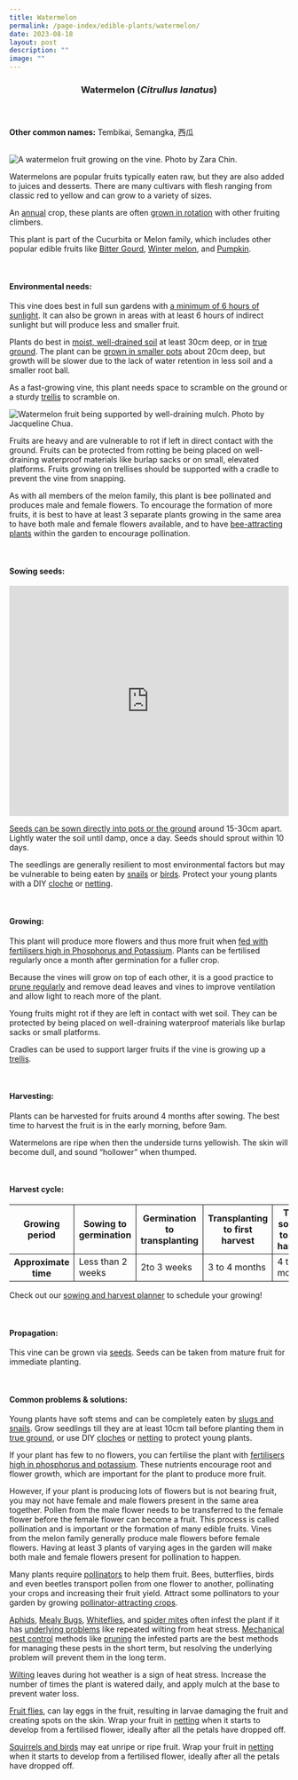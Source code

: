 ```yaml
---
title: Watermelon
permalink: /page-index/edible-plants/watermelon/
date: 2023-08-18
layout: post
description: ""
image: ""
---
```

<header>
	<h3>Watermelon (<em>Citrullus lanatus</em>)</h3>
</header>
	
<section>
	<p><strong>Other common names:</strong> Tembikai, Semangka, 西瓜</p>
	<br>
</section>

<section>
	<img title="A watermelon fruit growing on the vine. Photo by Zara Chin." src="/images/Plants/watermelon_zara_chin.jpg">
	<p>Watermelons are popular fruits typically eaten raw, but they are also added to juices and desserts. There are many cultivars with flesh ranging from classic red to yellow and can grow to a variety of sizes.</p>
	<p>An <a href="/learn-more-about-gardening/glossary/#a/">annual</a> crop, these plants are often <a href="/page-index/horticulture-techniques/crop-rotation/">grown in rotation</a> with other fruiting climbers.</p>
	<p>This plant is part of the Cucurbita or Melon family, which includes other popular edible fruits like <a href="/page-index/edible-plants/bitter-gourd/">Bitter Gourd</a>, <a href="/page-index/edible-plants/winter-melon/">Winter melon</a>, and <a href="/page-index/edible-plants/pumpkin/">Pumpkin</a>.</p>
	<br>
</section>

<section>
	<h4>Environmental needs:</h4>
	<p>This vine does best in full sun gardens with <a href="/page-index/horticulture-techniques/gauging-light/">a minimum of 6 hours of sunlight</a>. It can also be grown in areas with at least 6 hours of indirect sunlight but will produce less and smaller fruit.</p>
	<p>Plants do best in <a href="/page-index/horticulture-techniques/soil/">moist, well-drained soil</a> at least 30cm deep, or in <a href="/page-index/horticulture-techniques/true-ground/">true ground</a>. The plant can be <a href="/page-index/horticulture-techniques/planting-in-containers/">grown in smaller pots</a> about 20cm deep, but growth will be slower due to the lack of water retention in less soil and a smaller root ball.</p>
	<p>As a fast-growing vine, this plant needs space to scramble on the ground or a sturdy <a href="/page-index/hardscapes/trellises/">trellis</a> to scramble on.</p>
		<img title="Watermelon fruit being supported by well-draining mulch. Photo by Jacqueline Chua." src="/images/Plants/watermelon%20fruit_jacquelinechua.jpg">
	<p>Fruits are heavy and are vulnerable to rot if left in direct contact with the ground. Fruits can be protected from rotting be being placed on well-draining waterproof materials like burlap sacks or on small, elevated platforms. Fruits growing on trellises should be supported with a cradle to prevent the vine from snapping.</p>
	<p>As with all members of the melon family, this plant is bee pollinated and produces male and female flowers. To encourage the formation of more fruits, it is best to have at least 3 separate plants growing in the same area to have both male and female flowers available, and to have <a href="/page-index/glossary/biodiversity-attracting-plants/">bee-attracting plants</a> within the garden to encourage pollination.</p>
	<br>
</section>

<section>
  <h4>Sowing seeds:</h4>
			<iframe width="100%" height="415" src="https://www.youtube.com/embed/x7J87wY7U6s" title="YouTube video player" frameborder="0" allow="accelerometer; autoplay; clipboard-write; encrypted-media; gyroscope; picture-in-picture; web-share" allowfullscreen=""></iframe>	<br>
	<p><a href="/page-index/horticulture-techniques/propagation-by-seeds">Seeds can be sown directly into pots or the ground</a> around 15-30cm apart. Lightly water the soil until damp, once a day. Seeds should sprout within 10 days.</p>
<p>The seedlings are generally resilient to most environmental factors but may be vulnerable to being eaten by <a href="/page-index/pests/snails-and-slugs/">snails</a> or <a href="/page-index/pests/pests/#birds">birds</a>. Protect your young plants with a DIY <a href="/page-index/horticulture-techniques/cloches">cloche</a> or <a href="/page-index/hardscapes/netting">netting</a>.</p>
	<br>
</section>

<section>
	<h4>Growing:</h4>
	<p>This plant will produce more flowers and thus more fruit when <a href="/page-index/horticulture-techniques/fertilising/">fed with fertilisers high in Phosphorus and Potassium</a>. Plants can be fertilised regularly once a month after germination for a fuller crop.</p>
	<p>Because the vines will grow on top of each other, it is a good practice to <a href="/page-index/horticulture-techniques/pruning/">prune regularly</a> and remove dead leaves and vines to improve ventilation and allow light to reach more of the plant.</p>
	<p>Young fruits might rot if they are left in contact with wet soil. They can be protected by being placed on well-draining waterproof materials like burlap sacks or small platforms.</p>
	<p>Cradles can be used to support larger fruits if the vine is growing up a <a href="/page-index/hardscapes/trellises/">trellis</a>.</p>
	<br>
</section>

<section>
	<h4>Harvesting:</h4>
	<p>Plants can be harvested for fruits around 4 months after sowing. The best time to harvest the fruit is in the early morning, before 9am.</p>
	<p>Watermelons are ripe when then the underside turns yellowish. The skin will become dull, and sound “hollower” when thumped.</p>
	<br>
</section>

<section>
	<h4>Harvest cycle:</h4>
	<table>
		<thead>
			<tr>
				<th style="border-bottom:0px; border-right:solid 1px;">Growing period</th>
				<th style="border-bottom:0px; border-right:solid 1px;">Sowing to germination</th>
				<th style="border-bottom:0px; border-right:solid 1px;">Germination to transplanting</th>
				<th style="border-bottom:0px; border-right:solid 1px;">Transplanting to first harvest</th>
				<th style="border-bottom:0px; border-left:solid 1px;">Total sowing to first harvest</th>
			</tr>
		</thead>
		<tbody>
			<tr>
				<th style="border-right:solid 1px;">Approximate time</th>
				<td style="border-right:solid 1px;">Less than 2 weeks</td>
				<td style="border-right:solid 1px;">2to 3 weeks</td>
				<td style="border-right:solid 1px;">3 to 4 months</td>
				<td style="border-left:solid 1px;">4 to 6 months</td>
			</tr>
		</tbody>
	</table>
	<p>Check out our&nbsp;<a href="/digital-tools/sowing-planner/">sowing and harvest planner</a>&nbsp;to schedule your growing! </p>
<br>
</section>

<section>
	<h4>Propagation:</h4>
	<p>This vine can be grown via <a href="/page-index/horticulture-techniques/propagating-by-seed/">seeds</a>. Seeds can be taken from mature fruit for immediate planting.</p>
	<br>
</section>

<section>
	<h4>Common problems &amp; solutions:</h4>
	<p>Young plants have soft stems and can be completely eaten by <a href="/page-index/pests/snails-and-slugs/">slugs and snails</a>. Grow seedlings till they are at least 10cm tall before planting them in <a href="/page-index/horticulture-techniques/true-ground/">true ground</a>, or use DIY <a href="/page-index/horticulture-techniques/cloches/">cloches</a> or <a href="/page-index/hardscapes/netting/">netting</a> to protect young plants. </p>
<p>If your plant has few to no flowers, you can fertilise the plant with <a href="/page-index/horticulture-techniques/fertilising/">fertilisers high in phosphorus and potassium</a>. These nutrients encourage root and flower growth, which are important for the plant to produce more fruit.</p>
	<p>However, if your plant is producing lots of flowers but is not bearing fruit, you may not have female and male flowers present in the same area together. Pollen from the male flower needs to be transferred to the female flower before the female flower can become a fruit. This process is called pollination and is important or the formation of many edible fruits. Vines from the melon family generally produce male flowers before female flowers. Having at least 3 plants of varying ages in the garden will make both male and female flowers present for pollination to happen.</p>
<p> Many plants require <a href="/page-index/biodiversity/pollinators/">pollinators</a> to help them fruit. Bees, butterflies, birds and even beetles transport pollen from one flower to another, pollinating your crops and increasing their fruit yield. Attract some pollinators to your garden by growing <a href="/page-index/glossary/biodiversity-attracting-plants">pollinator-attracting crops</a>.</p>
<p><a href="/page-index/pests/aphids/">Aphids</a>, <a href="/page-index/pests/mealy-bugs/">Mealy Bugs</a>, <a href="/page-index/pests/whiteflies/">Whiteflies</a>, and <a href="/page-index/pests/spider-mites/">spider mites</a> often infest the plant if it has <a href="/learn-more-about-gardening/plant-problems/">underlying problems</a> like repeated wilting from heat stress. <a href="/horticulture-techniques/pest-control/">Mechanical pest control</a> methods like <a href="/page-index/horticulture-techniques/pruning/">pruning</a> the infested parts are the best methods for managing these pests in the short term, but resolving the underlying problem will prevent them in the long term.</p>
		<p><a href="/page-index/plant-problems/wilting/">Wilting</a> leaves during hot weather is a sign of heat stress. Increase the number of times the plant is watered daily, and apply mulch at the base to prevent water loss.</p>
	<p><a href="/page-index/pests/oriental-fruit-flies/">Fruit flies</a>,  can lay eggs in the fruit, resulting in larvae damaging the fruit and creating spots on the skin. Wrap your fruit in <a href="/page-index/hardscapes/netting">netting</a> when it starts to develop from a fertilised flower, ideally after all the petals have dropped off.</p>
	<p><a href="/page-index/pests/pests/#rodents">Squirrels and birds</a> may eat unripe or ripe fruit. Wrap your fruit in <a href="/page-index/hardscapes/netting">netting</a> when it starts to develop from a fertilised flower, ideally after all the petals have dropped off.</p>
	<br>
</section>